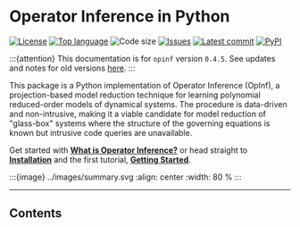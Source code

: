 # Operator Inference in Python

[![License](https://img.shields.io/github/license/Willcox-Research-Group/rom-operator-inference-python3)](https://github.com/Willcox-Research-Group/rom-operator-inference-python3/blob/main/LICENSE)
[![Top language](https://img.shields.io/github/languages/top/Willcox-Research-Group/rom-operator-inference-python3)](https://www.python.org)
![Code size](https://img.shields.io/github/languages/code-size/Willcox-Research-Group/rom-operator-inference-python3)
[![Issues](https://img.shields.io/github/issues/Willcox-Research-Group/rom-operator-inference-python3)](https://github.com/Willcox-Research-Group/rom-operator-inference-python3/issues)
[![Latest commit](https://img.shields.io/github/last-commit/Willcox-Research-Group/rom-operator-inference-python3)](https://github.com/Willcox-Research-Group/rom-operator-inference-python3/commits/main)
[![PyPI](https://img.shields.io/pypi/wheel/opinf)](https://pypi.org/project/opinf/)

:::{attention}
This documentation is for `opinf` version `0.4.5`.
See updates and notes for old versions [here](./opinf/changelog.md).
:::

This package is a Python implementation of Operator Inference (OpInf), a projection-based model reduction technique for learning polynomial reduced-order models of dynamical systems.
The procedure is data-driven and non-intrusive, making it a viable candidate for model reduction of "glass-box" systems where the structure of the governing equations is known but intrusive code queries are unavailable.

Get started with [**What is Operator Inference?**](./opinf/intro.md) or head straight to [**Installation**](./opinf/installation.md) and the first tutorial, [**Getting Started**](./tutorials/basics.ipynb).

:::{image} ../images/summary.svg
:align: center
:width: 80 %
:::

---

## Contents

```{tableofcontents}
```
